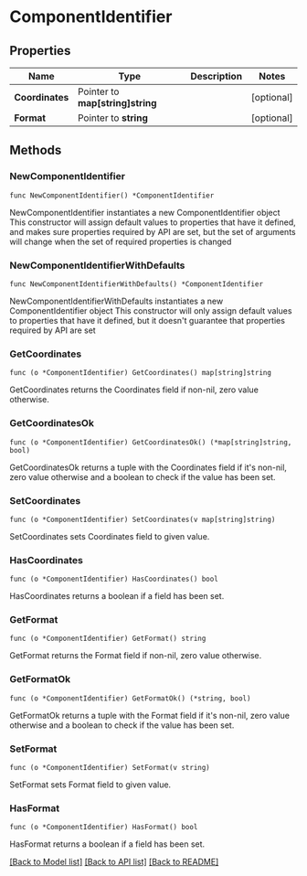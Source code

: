 # ComponentIdentifier

## Properties

Name | Type | Description | Notes
------------ | ------------- | ------------- | -------------
**Coordinates** | Pointer to **map[string]string** |  | [optional] 
**Format** | Pointer to **string** |  | [optional] 

## Methods

### NewComponentIdentifier

`func NewComponentIdentifier() *ComponentIdentifier`

NewComponentIdentifier instantiates a new ComponentIdentifier object
This constructor will assign default values to properties that have it defined,
and makes sure properties required by API are set, but the set of arguments
will change when the set of required properties is changed

### NewComponentIdentifierWithDefaults

`func NewComponentIdentifierWithDefaults() *ComponentIdentifier`

NewComponentIdentifierWithDefaults instantiates a new ComponentIdentifier object
This constructor will only assign default values to properties that have it defined,
but it doesn't guarantee that properties required by API are set

### GetCoordinates

`func (o *ComponentIdentifier) GetCoordinates() map[string]string`

GetCoordinates returns the Coordinates field if non-nil, zero value otherwise.

### GetCoordinatesOk

`func (o *ComponentIdentifier) GetCoordinatesOk() (*map[string]string, bool)`

GetCoordinatesOk returns a tuple with the Coordinates field if it's non-nil, zero value otherwise
and a boolean to check if the value has been set.

### SetCoordinates

`func (o *ComponentIdentifier) SetCoordinates(v map[string]string)`

SetCoordinates sets Coordinates field to given value.

### HasCoordinates

`func (o *ComponentIdentifier) HasCoordinates() bool`

HasCoordinates returns a boolean if a field has been set.

### GetFormat

`func (o *ComponentIdentifier) GetFormat() string`

GetFormat returns the Format field if non-nil, zero value otherwise.

### GetFormatOk

`func (o *ComponentIdentifier) GetFormatOk() (*string, bool)`

GetFormatOk returns a tuple with the Format field if it's non-nil, zero value otherwise
and a boolean to check if the value has been set.

### SetFormat

`func (o *ComponentIdentifier) SetFormat(v string)`

SetFormat sets Format field to given value.

### HasFormat

`func (o *ComponentIdentifier) HasFormat() bool`

HasFormat returns a boolean if a field has been set.


[[Back to Model list]](../README.md#documentation-for-models) [[Back to API list]](../README.md#documentation-for-api-endpoints) [[Back to README]](../README.md)


